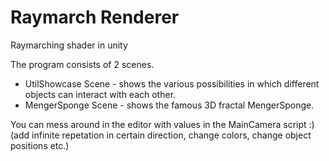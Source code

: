 # Raymarch Renderer
 Raymarching shader in unity

The program consists of 2 scenes.
* UtilShowcase Scene - shows the various possibilities in which different objects can interact with each other.
* MengerSponge Scene - shows the famous 3D fractal MengerSponge. 

You can mess around in the editor with values in the MainCamera script :) (add infinite repetation in certain direction, change colors, change object positions etc.)  
